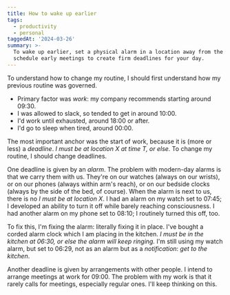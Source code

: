 ```yaml
---
title: How to wake up earlier
tags:
  - productivity
  - personal
taggedAt: '2024-03-26'
summary: >-
  To wake up earlier, set a physical alarm in a location away from the bed, and
  schedule early meetings to create firm deadlines for your day.
---
```


To understand how to change my routine, I should first understand how my previous routine was governed.

* Primary factor was _work_: my company recommends starting around 09:30.
* I was allowed to slack, so tended to get in around 10:00.
* I'd work until exhausted, around 18:00 or after.
* I'd go to sleep when tired, around 00:00.

The most important anchor was the start of work, because it is (more or less) a _deadline_. _I must be at location X at time T, or else._ To change my routine, I should change deadlines.

One deadline is given by an _alarm_. The problem with modern-day alarms is that we carry them with us. They're on our watches (always on our wrists), or on our phones (always within arm's reach), or on our bedside clocks (always by the side of the bed, of course). When the alarm is next to us, there is no _I must be at location X_. I had an alarm on my watch set to 07:45; I developed an ability to turn it off while barely reaching consciousness. I had another alarm on my phone set to 08:10; I routinely turned this off, too.

To fix this, I'm fixing the alarm: literally fixing it in place. I've bought a corded alarm clock which I am placing in the kitchen. _I must be in the kitchen at 06:30, or else the alarm will keep ringing._ I'm still using my watch alarm, but set to 06:29, not as an alarm but as a _notification_: _get to the kitchen_.

Another deadline is given by arrangements with other people. I intend to arrange meetings at work for 09:00. The problem with my work is that it rarely calls for meetings, especially regular ones. I'll keep thinking on this.
